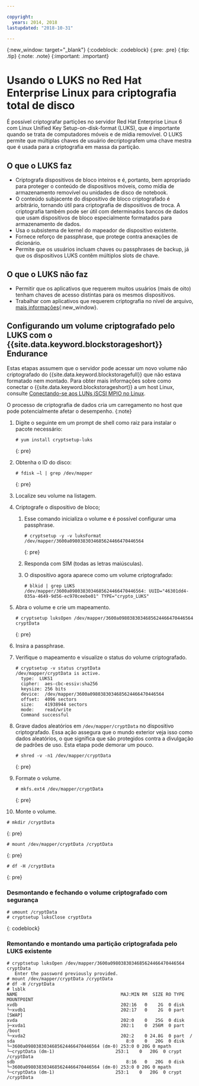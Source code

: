 ```yaml
---

copyright:
  years: 2014, 2018
lastupdated: "2018-10-31"

---
```

{:new_window: target="_blank"}
{:codeblock: .codeblock}
{:pre: .pre}
{:tip: .tip}
{:note: .note}
{:important: .important}

# Usando o LUKS no Red Hat Enterprise Linux para criptografia total de disco

É possível criptografar partições no servidor Red Hat Enterprise Linux 6 com Linux Unified Key Setup-on-disk-format (LUKS), que é importante quando se trata de computadores móveis e de mídia removível. O LUKS permite que múltiplas chaves de usuário decriptografem uma chave mestra
que é usada para a criptografia em massa da partição.

## O que o LUKS faz

- Criptografa dispositivos de bloco inteiros e é, portanto, bem apropriado para proteger o conteúdo de dispositivos móveis, como mídia de armazenamento removível ou unidades de disco de notebook.
- O conteúdo subjacente do dispositivo de bloco criptografado é arbitrário, tornando útil para
criptografia de dispositivos de troca. A criptografia também pode ser útil com determinados bancos de dados
que usam dispositivos de bloco especialmente formatados para armazenamento de dados.
- Usa o subsistema de kernel do mapeador de dispositivo existente.
- Fornece reforço de passphrase, que protege contra anexações de dicionário.
- Permite que os usuários incluam chaves ou passphrases de backup, já que os dispositivos LUKS
contêm múltiplos slots de chave.


## O que o LUKS não faz

- Permitir que os aplicativos que requerem muitos usuários (mais de oito) tenham chaves de acesso distintas para os mesmos dispositivos.
- Trabalhar com aplicativos que requerem criptografia no nível de arquivo, [mais informações](https://access.redhat.com/documentation/en-US/Red_Hat_Enterprise_Linux/7/html/Security_Guide/sec-Encryption.html){:new_window}.

## Configurando um volume criptografado pelo LUKS com o {{site.data.keyword.blockstorageshort}} Endurance

Estas etapas assumem que o servidor pode acessar um novo volume não criptografado do {{site.data.keyword.blockstoragefull}} que não estava formatado nem montado. Para obter mais informações sobre como conectar o {{site.data.keyword.blockstorageshort}} a um host Linux, consulte [Conectando-se aos LUNs iSCSI MPIO no Linux](accessing_block_storage_linux.html).

O processo de criptografia de dados cria um carregamento no host que pode potencialmente afetar o desempenho.
{:note}

1. Digite o seguinte em um prompt de shell como raiz para instalar o pacote necessário:   <br/>
   ```
   # yum install cryptsetup-luks
   ```
   {: pre}
2. Obtenha o ID do disco:<br/>
   ```
   # fdisk –l | grep /dev/mapper
   ```
   {: pre}
3. Localize seu volume na listagem.
4. Criptografe o dispositivo de bloco;

   1. Esse comando inicializa o volume e é possível configurar uma passphrase. <br/>

      ```
      # cryptsetup -y -v luksFormat /dev/mapper/3600a0980383034685624466470446564
      ```
      {: pre}

   2. Responda com SIM (todas as letras maiúsculas).

   3. O dispositivo agora aparece como um volume criptografado:

      ```
      # blkid | grep LUKS
      /dev/mapper/3600a0980383034685624466470446564: UUID="46301dd4-035a-4649-9d56-ec970ceebe01" TYPE="crypto_LUKS"
      ```

5. Abra o volume e crie um mapeamento.<br/>
   ```
   # cryptsetup luksOpen /dev/mapper/3600a0980383034685624466470446564 cryptData
   ```
   {: pre}
6. Insira a passphrase.
7. Verifique o mapeamento e visualize o status do volume criptografado.   <br/>
   ```
   # cryptsetup -v status cryptData
   /dev/mapper/cryptData is active.
     type:  LUKS1
     cipher:  aes-cbc-essiv:sha256
     keysize: 256 bits
     device:  /dev/mapper/3600a0980383034685624466470446564
     offset:  4096 sectors
     size:    41938944 sectors
     mode:    read/write
     Command successful
   ```
8. Grave dados aleatórios em `/dev/mapper/cryptData` no dispositivo criptografado. Essa ação assegura que o mundo exterior veja isso como dados aleatórios, o que significa que são protegidos contra a divulgação de padrões de uso. Esta etapa pode demorar um pouco.<br/>
    ```
    # shred -v -n1 /dev/mapper/cryptData
    ```
    {: pre}
9. Formate o volume.<br/>
   ```
   # mkfs.ext4 /dev/mapper/cryptData
   ```
   {: pre}
10. Monte o volume.<br/>
   ```
   # mkdir /cryptData
   ```
   {: pre}
   ```
   # mount /dev/mapper/cryptData /cryptData
   ```
   {: pre}
   ```
   # df -H /cryptData
   ```
   {: pre}

### Desmontando e fechando o volume criptografado com segurança
   ```
   # umount /cryptData
   # cryptsetup luksClose cryptData
   ```
   {: codeblock}

### Remontando e montando uma partição criptografada pelo LUKS existente
   ```
   # cryptsetup luksOpen /dev/mapper/3600a0980383034685624466470446564 cryptData
      Enter the password previously provided.
   # mount /dev/mapper/cryptData /cryptData
   # df -H /cryptData
   # lsblk
   NAME                                       MAJ:MIN RM  SIZE RO TYPE  MOUNTPOINT
   xvdb                                       202:16   0    2G  0 disk
   └─xvdb1                                    202:17   0    2G  0 part  [SWAP]
   xvda                                       202:0    0   25G  0 disk
   ├─xvda1                                    202:1    0  256M  0 part  /boot
   └─xvda2                                    202:2    0 24.8G  0 part  /
   sda                                          8:0    0   20G  0 disk
   └─3600a0980383034685624466470446564 (dm-0) 253:0 0 20G 0 mpath
   └─cryptData (dm-1)                       253:1    0   20G  0 crypt /cryptData
   sdb                                          8:16   0   20G  0 disk
   └─3600a0980383034685624466470446564 (dm-0) 253:0 0 20G 0 mpath
   └─cryptData (dm-1)                       253:1    0   20G  0 crypt /cryptData
   ```
